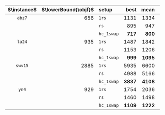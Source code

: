 |$\instance$|$\lowerBound{\objf}$|setup|best|mean|med|sd|med(t)|med(FEs)|
|:-:|--:|:--|--:|--:|--:|--:|--:|--:|
|`abz7`|656|`1rs`|1131|1334|1326|106|**0s**|**1**|
|||`rs`|895|947|949|**12**|85s|6'512'505|
|||`hc_1swap`|**717**|**800**|**798**|28|0s|16'978|
|`la24`|935|`1rs`|1487|1842|1814|165|**0s**|**1**|
|||`rs`|1153|1206|1208|**15**|82s|15'902'911|
|||`hc_1swap`|**999**|**1095**|**1086**|56|0s|6'612|
|`swv15`|2885|`1rs`|5935|6600|6563|346|**0s**|**1**|
|||`rs`|4988|5166|5172|**50**|87s|5'559'124|
|||`hc_1swap`|**3837**|**4108**|**4108**|137|1s|104'598|
|`yn4`|929|`1rs`|1754|2036|2039|125|**0s**|**1**|
|||`rs`|1460|1498|1499|**15**|76s|4'814'914|
|||`hc_1swap`|**1109**|**1222**|**1220**|48|0s|31'789|
